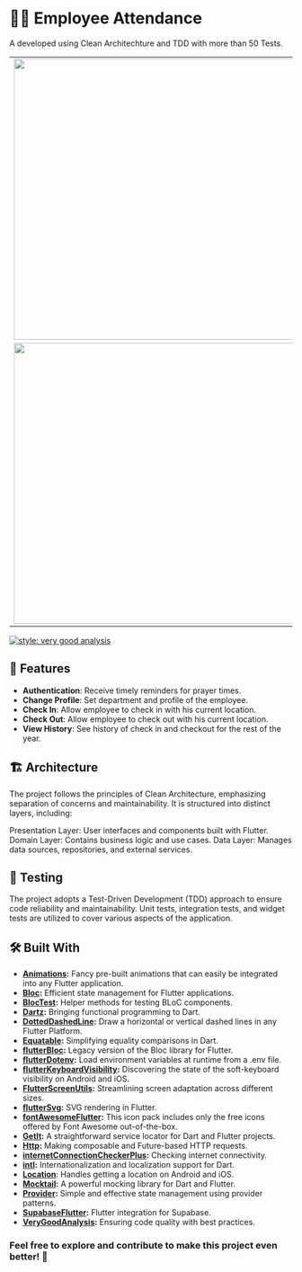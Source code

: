 # 🧑‍💼 Employee Attendance

A developed using Clean Architechture and TDD with more than 50 Tests.
<table >
  <tr >
    <td align="center"><img src="https://github.com/andikatp/Employee-Attendance/blob/main/assets/1.png" height="500" /></td>
    <td align="center"><img src="https://github.com/andikatp/Employee-Attendance/blob/main/assets/2.png" height="500" /></td>
    <td align="center"><img src="https://github.com/andikatp/Employee-Attendance/blob/main/assets/3.png" height="500" /></td>
  </tr>
  <tr>
    <td align="center"><img src="https://github.com/andikatp/Employee-Attendance/blob/main/assets/4.png" height="500" /></td>
    <td align="center"><img src="https://github.com/andikatp/Employee-Attendance/blob/main/assets/5.png" height="500" /></td>
  </tr>
</table>

[![style: very good analysis](https://img.shields.io/badge/style-very_good_analysis-B22C89.svg)](https://pub.dev/packages/very_good_analysis)

## 🎉 Features

- **Authentication**: Receive timely reminders for prayer times.
- **Change Profile**: Set department and profile of the employee.
- **Check In**: Allow employee to check in with his current location.
- **Check Out**: Allow employee to check out with his current location.
- **View History**: See history of check in and checkout for the rest of the year.

## 🏗️ Architecture

The project follows the principles of Clean Architecture, emphasizing separation of concerns and maintainability. It is structured into distinct layers, including:

Presentation Layer: User interfaces and components built with Flutter.
Domain Layer: Contains business logic and use cases.
Data Layer: Manages data sources, repositories, and external services.

## 🧪 Testing

The project adopts a Test-Driven Development (TDD) approach to ensure code reliability and maintainability. Unit tests, integration tests, and widget tests are utilized to cover various aspects of the application.

## 🛠️ Built With

- **[Animations](https://pub.dev/packages/animations):** Fancy pre-built animations that can easily be integrated into any Flutter application.
- **[Bloc](https://pub.dev/packages/flutter_bloc):** Efficient state management for Flutter applications.
- **[BlocTest](https://pub.dev/packages/bloc_test):** Helper methods for testing BLoC components.
- **[Dartz](https://pub.dev/packages/dartz):** Bringing functional programming to Dart.
- **[DottedDashedLine](https://pub.dev/packages/dotted_dashed_line):** Draw a horizontal or vertical dashed lines in any Flutter Platform.
- **[Equatable](https://pub.dev/packages/equatable):** Simplifying equality comparisons in Dart.
- **[flutterBloc](https://pub.dev/packages/flutter_bloc):** Legacy version of the Bloc library for Flutter.
- **[flutterDotenv](https://pub.dev/packages/dotenv):** Load environment variables at runtime from a .env file.
- **[flutterKeyboardVisibility](https://pub.dev/packages/flutter_keyboard_visibility):** Discovering the state of the soft-keyboard visibility on Android and iOS.
- **[FlutterScreenUtils](https://pub.dev/packages/flutter_screenutil):** Streamlining screen adaptation across different sizes.
- **[flutterSvg](https://pub.dev/packages/flutter_svg):** SVG rendering in Flutter.
- **[fontAwesomeFlutter](https://pub.dev/packages/font_awesome_flutter):** This icon pack includes only the free icons offered by Font Awesome out-of-the-box.
- **[GetIt](https://pub.dev/packages/get_it):** A straightforward service locator for Dart and Flutter projects.
- **[Http](https://pub.dev/packages/http):** Making composable and Future-based HTTP requests.
- **[internetConnectionCheckerPlus](https://pub.dev/packages/internet_connection_checker_plus):** Checking internet connectivity.
- **[intl](https://pub.dev/packages/intl):** Internationalization and localization support for Dart.
- **[Location](https://pub.dev/packages/location)**: Handles getting a location on Android and iOS.
- **[Mocktail](https://pub.dev/packages/mocktail):** A powerful mocking library for Dart and Flutter.
- **[Provider](https://pub.dev/packages/provider):** Simple and effective state management using provider patterns.
- **[SupabaseFlutter](https://pub.dev/packages/supabase_flutter):** Flutter integration for Supabase. 
- **[VeryGoodAnalysis](https://pub.dev/packages/very_good_analysis):** Ensuring code quality with best practices.


### Feel free to explore and contribute to make this project even better! 🚀
